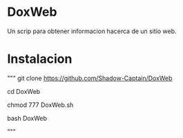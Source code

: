 # DoxWeb 

Un scrip para obtener informacion
hacerca de un sitio web.

# Instalacion

"""
git clone https://github.com/Shadow-Captain/DoxWeb

cd DoxWeb

chmod 777 DoxWeb.sh

bash DoxWeb

"""